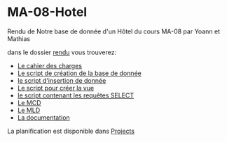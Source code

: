 # MA-08-Hotel
Rendu de Notre base de donnée d'un Hôtel du cours MA-08 par Yoann et Mathias

dans le dossier [rendu](https://github.com/mathiasgui/MA-08-Hotel/tree/master/rendu) vous trouverez:
* [Le cahier des charges](https://github.com/mathiasgui/MA-08-Hotel/blob/master/rendu/CDC%20-H%C3%B4tel.pdf)
* [Le script de création de la base de donnée](https://github.com/mathiasgui/MA-08-Hotel/blob/master/rendu/CreateDatabase%20H%C3%B4tel.sql)
* [le script d'insertion de donnée](https://github.com/mathiasgui/MA-08-Hotel/blob/master/rendu/FillDatabase%20H%C3%B4tel.sql)
* [Le script pour créer la vue](https://github.com/mathiasgui/MA-08-Hotel/blob/master/rendu/Vue%20H%C3%B4tel.sql)
* [le script contenant les requêtes SELECT](https://github.com/mathiasgui/MA-08-Hotel/blob/master/rendu/SELECT%20H%C3%B4tel.sql)
* [Le MCD](https://github.com/mathiasgui/MA-08-Hotel/blob/master/rendu/MCD%20H%C3%B4tel.pdf)
* [Le MLD](https://github.com/mathiasgui/MA-08-Hotel/blob/master/rendu/MLD%20H%C3%B4tel.pdf)
* [La documentation](https://github.com/mathiasgui/MA-08-Hotel/blob/master/rendu/Documentation%20H%C3%B4tel.pdf)

La planification est disponible dans [Projects](https://github.com/mathiasgui/MA-08-Hotel/projects)

